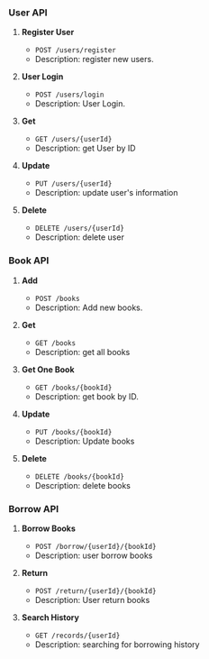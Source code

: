 

### User API

1. **Register User**
   - `POST /users/register`
   - Description: register new users.

2. **User Login**
   - `POST /users/login`
   - Description: User Login.

3. **Get**
   - `GET /users/{userId}`
   - Description: get User by ID 

4. **Update**
   - `PUT /users/{userId}`
   - Description: update user's information

5. **Delete**
   - `DELETE /users/{userId}`
   - Description: delete user

### Book API

1. **Add**
   - `POST /books`
   - Description: Add new books.

2. **Get**
   - `GET /books`
   - Description: get all books

3. **Get One Book**
   - `GET /books/{bookId}`
   - Description: get book by  ID.

4. **Update**
   - `PUT /books/{bookId}`
   - Description: Update books

5. **Delete**
   - `DELETE /books/{bookId}`
   - Description: delete books

### Borrow API

1. **Borrow Books**
   - `POST /borrow/{userId}/{bookId}`
   - Description: user borrow books

2. **Return**
   - `POST /return/{userId}/{bookId}`
   - Description: User return books

3. **Search History**
   - `GET /records/{userId}`
   - Description: searching for borrowing history


